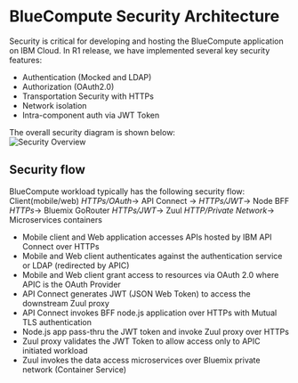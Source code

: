 # BlueCompute Security Architecture

Security is critical for developing and hosting the BlueCompute application on IBM Cloud. In R1 release, we have implemented several key security features:  

- Authentication (Mocked and LDAP)
- Authorization (OAuth2.0)
- Transportation Security with HTTPs
- Network isolation
- Intra-component auth via JWT Token

The overall security diagram is shown below:  
![Security Overview](imgs/OmniChannelEndToEnd_security.png?raw=true)  


## Security flow

BlueCompute workload typically has the following security flow:
Client(mobile/web) *HTTPs/OAuth*-> API Connect -> *HTTPs/JWT*->  Node BFF *HTTPs*-> Bluemix GoRouter *HTTPs/JWT*-> Zuul *HTTP/Private Network*-> Microservices containers

- Mobile client and Web application accesses APIs hosted by IBM API Connect over HTTPs
- Mobile and Web client authenticates against the authentication service or LDAP (redirected by APIC)
- Mobile and Web client grant access to resources via OAuth 2.0 where APIC is the OAuth Provider
- API Connect generates JWT (JSON Web Token) to access the downstream Zuul proxy
- API Connect invokes BFF node.js application over HTTPs with Mutual TLS authentication
- Node.js app pass-thru the JWT token and invoke Zuul proxy over HTTPs
- Zuul proxy validates the JWT Token to allow access only to APIC initiated workload
- Zuul invokes the data access microservices over Bluemix private network (Container Service)
